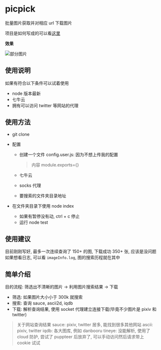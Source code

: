 # picpick

批量图片获取并对相应 url 下载图片

项目是如何写成的可以看[这里](https://luckyray-fan.github.io/2020/02/02/nodejs-app-picpick)

**效果**

![部分图片](https://luckyray-fan.github.io/image/picpick-1.png)

## 使用说明

如果有符合以下条件可以试着使用

- node 版本最新
- 七牛云
- 拥有可以访问 twitter 等网站的代理

## 使用方法

- git clone
- 配置

  - 创建一个文件 config.user.js: 因为不想上传我的配置

    > 内容 module.exports={}

  - 七牛云
  - socks 代理
  - 要搜索的文件夹目录地址

- 在文件夹目录下使用 node index
  - 如果有暂停没有动, ctrl + c 停止
  - 运行 node test

## 使用建议

目前刚刚写好, 最多一次连续查询了 150+ 的图, 下载成功 350+ 张, 应该是没问题如果想看日志, 可以看 `imageInfo.log`, 图的搜索历程就在其中

## 简单介绍

目的流程: 筛选出不清晰的图片 -> 利用图片搜索结果 -> 下载

- 筛选: 如果图片大小小于 300k 就搜索
- 搜索: 查询 sauce, ascii2d, iqdb
- 下载: 解析查询结果, 使用 socket 代理建立连接下载(毕竟不少图片是 pixiv 和 twitter)

> 关于网站查询结果 sauce: pixiv, twitter 居多, 能找到很多其他网站 ascii: pixiv, twitter iqdb: 各大图库, 例如 danbooru tineye: 没能解析, 使用了 cloud 防护, 尝试了 puppteer 后放弃了, 可以手动访问然后请求带上 cookie 试试
